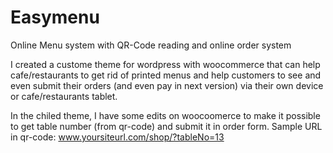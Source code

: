 # Easymenu
 Online Menu system with QR-Code reading and online order system

I created a custome theme for wordpress with woocommerce that can help cafe/restaurants to get rid of printed menus and help customers to see and even submit their orders (and even pay in next version) via their own device or cafe/restaurants tablet.

In the chiled theme, I have some edits on woocoomerce to make it possible to get table number (from qr-code) and submit it in order form.
Sample URL in qr-code: www.yoursiteurl.com/shop/?tableNo=13
